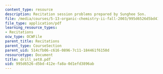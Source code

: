 ```yaml
---
content_type: resource
description: Recitation session problems prepared by Sunghee Son.
file: /media/courses/5-13-organic-chemistry-ii-fall-2003/995d6526d5bd412efa8a0d1efd3896ab_drill_set8.pdf
file_type: application/pdf
learning_resource_types:
- Recitations
ocw_type: OCWFile
parent_title: Recitations
parent_type: CourseSection
parent_uid: 514cfb06-c616-0896-7c11-184461f6150d
resourcetype: Document
title: drill_set8.pdf
uid: 995d6526-d5bd-412e-fa8a-0d1efd3896ab
---
```

